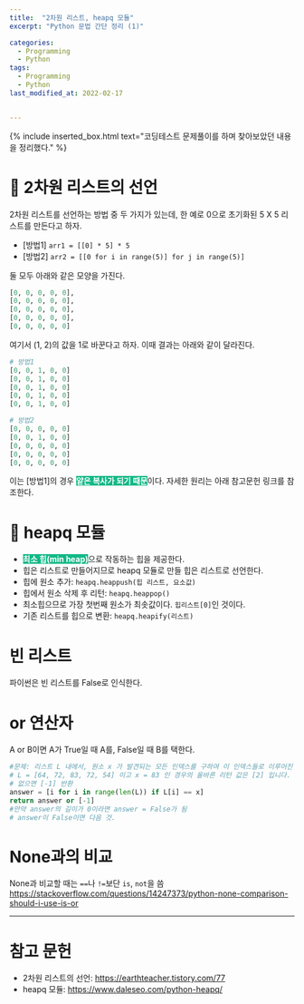 ```yaml
---
title:  "2차원 리스트, heapq 모듈"
excerpt: "Python 문법 간단 정리 (1)"

categories:
  - Programming
  - Python
tags:
  - Programming
  - Python
last_modified_at: 2022-02-17


---
```



{% include inserted_box.html text="코딩테스트 문제풀이를 하며 찾아보았던 내용을 정리했다." %}

# 🥭 2차원 리스트의 선언
2차원 리스트를 선언하는 방법 중 두 가지가 있는데, 한 예로 0으로 초기화된 5 X 5 리스트를 만든다고 하자.
  * [방법1] `arr1 = [[0] * 5] * 5`
  * [방법2] `arr2 = [[0 for i in range(5)] for j in range(5)]`
  
둘 모두 아래와 같은 모양을 가진다.

```python
[0, 0, 0, 0, 0], 
[0, 0, 0, 0, 0],
[0, 0, 0, 0, 0],
[0, 0, 0, 0, 0],
[0, 0, 0, 0, 0]
```

여기서 (1, 2)의 값을 1로 바꾼다고 하자. 이때 결과는 아래와 같이 달라진다.

```python
# 방법1
[0, 0, 1, 0, 0]
[0, 0, 1, 0, 0]
[0, 0, 1, 0, 0]
[0, 0, 1, 0, 0]
[0, 0, 1, 0, 0]

# 방법2
[0, 0, 0, 0, 0]
[0, 0, 1, 0, 0]
[0, 0, 0, 0, 0]
[0, 0, 0, 0, 0]
[0, 0, 0, 0, 0]
```

이는 [방법1]의 경우 <span style="background-color: #12B886; color: white">**얕은 복사가 되기 때문**</span>이다. 자세한 원리는 아래 참고문헌 링크를 참조한다.

# 🍎 heapq 모듈
  * <span style="background-color: #12B886; color: white">**최소 힙(min heap)**</span>으로 작동하는 힙을 제공한다.
  * 힙은 리스트로 만들어지므로 heapq 모듈로 만들 힙은 리스트로 선언한다.
  * 힙에 원소 추가: `heapq.heappush(힙 리스트, 요소값)`
  * 힙에서 원소 삭제 후 리턴: `heapq.heappop()`
  * 최소힙으므로 가장 첫번째 원소가 최솟값이다. `힙리스트[0]`인 것이다.
  * 기존 리스트를 힙으로 변환: `heapq.heapify(리스트)`


# 빈 리스트
파이썬은 빈 리스트를 False로 인식한다.

# or 연산자
A or B이면 A가 True일 때 A를, False일 때 B를 택한다.

```python
#문제: 리스트 L 내에서, 원소 x 가 발견되는 모든 인덱스를 구하여 이 인덱스들로 이루어진 리스트를 반환
# L = [64, 72, 83, 72, 54] 이고 x = 83 인 경우의 올바른 리턴 값은 [2] 입니다.
# 없으면 [-1] 반환
answer = [i for i in range(len(L)) if L[i] == x]
return answer or [-1] 
#만약 answer의 길이가 0이라면 answer = False가 됨
# answer이 False이면 다음 것.
```


# None과의 비교
None과 비교할 때는 `==`나 `!=`보단 `is`, `not`을 씀
https://stackoverflow.com/questions/14247373/python-none-comparison-should-i-use-is-or

- - -

# 참고 문헌
* 2차원 리스트의 선언: https://earthteacher.tistory.com/77
* heapq 모듈: https://www.daleseo.com/python-heapq/